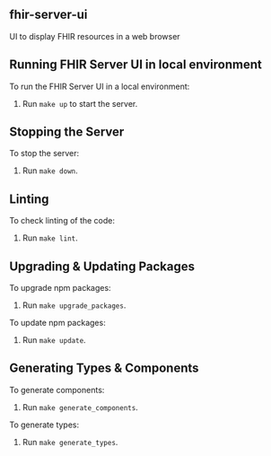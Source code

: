 ## fhir-server-ui

UI to display FHIR resources in a web browser

## Running FHIR Server UI in local environment

To run the FHIR Server UI in a local environment:
1. Run `make up` to start the server.

## Stopping the Server

To stop the server:
1. Run `make down`.

## Linting

To check linting of the code:
1. Run `make lint`.

## Upgrading & Updating Packages

To upgrade npm packages:
1. Run `make upgrade_packages`.

To update npm packages:
1. Run `make update`.

## Generating Types & Components

To generate components:
1. Run `make generate_components`.

To generate types:
1. Run `make generate_types`.
